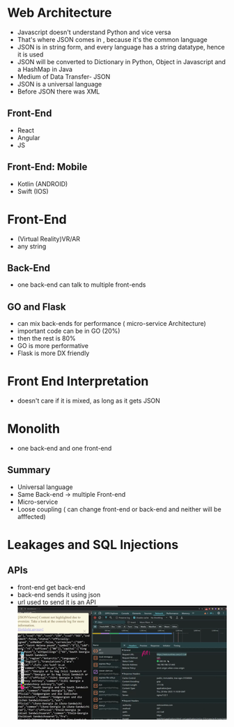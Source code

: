 # Web Architecture

- Javascript doesn't understand Python and vice versa
- That's where JSON comes in , because it's the common language
- JSON is in string form, and every language has a string datatype, hence it is used
- JSON will be converted to Dictionary in Python, Object in Javascript and a HashMap in Java
- Medium of Data Transfer- JSON
- JSON is a universal language
- Before JSON there was XML

## Front-End

- React
- Angular
- JS

## Front-End: Mobile

- Kotlin (ANDROID)
- Swift (IOS)

# Front-End

- (Virtual Reality)VR/AR
- any string

## Back-End

- one back-end can talk to multiple front-ends

## GO and Flask

- can mix back-ends for performance ( micro-service Architecture)
- important code can be in GO (20%)
- then the rest is 80%
- GO is more performative
- Flask is more DX friendly

# Front End Interpretation

- doesn't care if it is mixed, as long as it gets JSON

# Monolith

- one back-end and one front-end

## Summary

- Universal language
- Same Back-end -> multiple Front-end
- Micro-service
- Loose coupling ( can change front-end or back-end and neither will be afffected)

# Leakages and SQL Injections

## APIs

- front-end get back-end
- back-end sends it using json
- url used to send it is an API
  ![alt text](image.png)
